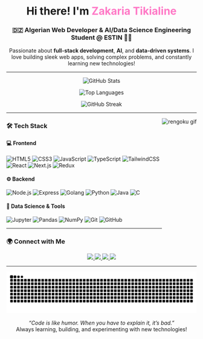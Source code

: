 <h1 align="center">Hi there! I'm <span style="color:#ff79c6;">Zakaria Tikialine</span></h1>
<h3 align="center">🇩🇿 Algerian Web Developer & AI/Data Science Engineering Student @ ESTIN 👨‍💻</h3>

<p align="center">
  Passionate about <b>full-stack development</b>, <b>AI</b>, and <b>data-driven systems</b>.  
  I love building sleek web apps, solving complex problems, and constantly learning new technologies!
</p>

---

<div align="center">
  <img 
    src="https://github-readme-stats.vercel.app/api?username=ZakariaTikialine&show_icons=true&include_all_commits=true&count_private=true&theme=monokai" 
    height="180" 
    width="390" 
    alt="GitHub Stats" 
  />

  <img 
    src="https://github-readme-stats.vercel.app/api/top-langs?username=ZakariaTikialine&layout=compact&langs_count=10&theme=monokai" 
    height="180" 
    width="390" 
    alt="Top Languages" 
  />
  
  <img 
    src="https://nirzak-streak-stats.vercel.app?user=ZakariaTikialine&theme=monokai"
    alt="GitHub Streak"
    height="180" 
    width="390"
  />


</div>

---

<img align="right" height="350" src="https://media1.tenor.com/m/lwgh2IkY8JsAAAAC/kimetsu-no-yaiba-rengoku.gif" alt="rengoku gif" />

### 🛠️ Tech Stack

#### 💻 Frontend
<div>
  <img src="https://cdn.jsdelivr.net/gh/devicons/devicon/icons/html5/html5-original.svg" height="30" alt="HTML5" />
  <img src="https://cdn.jsdelivr.net/gh/devicons/devicon/icons/css3/css3-original.svg" height="30" alt="CSS3" />
  <img src="https://cdn.jsdelivr.net/gh/devicons/devicon/icons/javascript/javascript-original.svg" height="30" alt="JavaScript" />
  <img src="https://cdn.jsdelivr.net/gh/devicons/devicon/icons/typescript/typescript-original.svg" height="30" alt="TypeScript" />
  <img src="https://cdn.jsdelivr.net/gh/devicons/devicon/icons/tailwindcss/tailwindcss-original-wordmark.svg" height="30" alt="TailwindCSS" />
  <img src="https://cdn.jsdelivr.net/gh/devicons/devicon/icons/react/react-original.svg" height="30" alt="React" />
  <img src="https://cdn.jsdelivr.net/gh/devicons/devicon/icons/nextjs/nextjs-original.svg" height="30" alt="Next.js" />
  <img src="https://cdn.jsdelivr.net/gh/devicons/devicon/icons/redux/redux-original.svg" height="30" alt="Redux" />
</div>

#### ⚙️ Backend
<div>
  <img src="https://cdn.jsdelivr.net/gh/devicons/devicon/icons/nodejs/nodejs-original.svg" height="30" alt="Node.js" />
  <img src="https://cdn.jsdelivr.net/gh/devicons/devicon/icons/express/express-original.svg" height="30" alt="Express" />
  <img src="https://cdn.jsdelivr.net/gh/devicons/devicon/icons/go/go-original-wordmark.svg" height="30" alt="Golang" />
  <img src="https://cdn.jsdelivr.net/gh/devicons/devicon/icons/python/python-original.svg" height="30" alt="Python" />
  <img src="https://cdn.jsdelivr.net/gh/devicons/devicon/icons/java/java-original.svg" height="30" alt="Java" />
  <img src="https://cdn.jsdelivr.net/gh/devicons/devicon/icons/c/c-original.svg" height="30" alt="C" />
</div>

#### 🧠 Data Science & Tools
<div>
  <img src="https://cdn.jsdelivr.net/gh/devicons/devicon/icons/jupyter/jupyter-original-wordmark.svg" height="30" alt="Jupyter" />
  <img src="https://cdn.jsdelivr.net/gh/devicons/devicon/icons/pandas/pandas-original.svg" height="30" alt="Pandas" />
  <img src="https://cdn.jsdelivr.net/gh/devicons/devicon/icons/numpy/numpy-original.svg" height="30" alt="NumPy" />
  <img src="https://cdn.jsdelivr.net/gh/devicons/devicon/icons/git/git-original.svg" height="30" alt="Git" />
  <img src="https://cdn.jsdelivr.net/gh/devicons/devicon/icons/github/github-original.svg" height="30" alt="GitHub" />
</div>

---

### 🌍 Connect with Me

<div align="center">
  <a href="https://www.linkedin.com/in/zakaria-tikialine-68857025b/" target="_blank">
    <img src="https://img.shields.io/badge/LinkedIn-0077B5?style=for-the-badge&logo=linkedin&logoColor=white" height="35" />
  </a>
  <a href="mailto:zakatiatikia@gmail.com" target="_blank">
    <img src="https://img.shields.io/badge/Gmail-D14836?style=for-the-badge&logo=gmail&logoColor=white" height="35" />
  </a>
  <a href="https://www.instagram.com/zaakiiii_/" target="_blank">
    <img src="https://img.shields.io/badge/Instagram-E4405F?style=for-the-badge&logo=instagram&logoColor=white" height="35" />
  </a>
  <a href="https://discordapp.com/users/zaakiiii_" target="_blank">
    <img src="https://img.shields.io/badge/Discord-7289DA?style=for-the-badge&logo=discord&logoColor=white" height="35" />
  </a>
</div>

---

<img src="https://raw.githubusercontent.com/ZakariaTikialine/ZakariaTikialine/output/snake.svg" alt="Snake animation" />

<p align="center">
  <i>“Code is like humor. When you have to explain it, it’s bad.”</i>  
  <br/>Always learning, building, and experimenting with new technologies!
</p>
